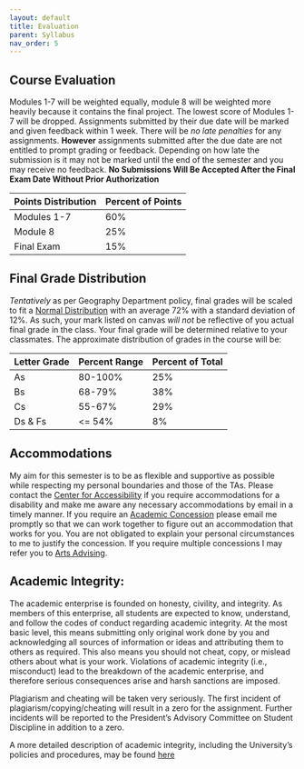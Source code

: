 ```yaml
---
layout: default
title: Evaluation
parent: Syllabus
nav_order: 5
---
```


## Course Evaluation

Modules 1-7 will be weighted equally, module 8 will be weighted more heavily because it contains the final project.  The lowest score of Modules 1-7 will be dropped.  Assignments submitted by their due date will be marked and given feedback within 1 week.  There will be *no late penalties* for any assignments.  **However** assignments submitted after the due date are not entitled to prompt grading or feedback.  Depending on how late the submission is it may not be marked until the end of the semester and you may receive no feedback.  **No Submissions Will Be Accepted After the Final Exam Date Without Prior Authorization**

| Points Distribution | Percent of Points |
|---------------------|-------------------|
| Modules 1-7         | 60%               |
| Module 8            | 25%               |
| Final Exam          | 15%               |

## Final Grade Distribution

*Tentatively* as per Geography Department policy, final grades will be scaled to fit a [Normal Distribution](https://en.wikipedia.org/wiki/Normal_distribution) with an average 72% with a standard deviation of 12%.  As such, your mark listed on canvas *will not* be reflective of you actual final grade in the class.  Your final grade will be determined relative to your classmates.  The approximate distribution of grades in the course will be:

|Letter Grade|Percent Range|Percent of Total|
|------------|-------------|----------------|
|As          |80-100%      |25%             |
|Bs          |68-79%       |38%             |
|Cs          |55-67%       |29%             |
|Ds & Fs     |<= 54%       |8%              |

## Accommodations

My aim for this semester is to be as flexible and supportive as possible while respecting my personal boundaries and those of the TAs.  Please contact the [Center for Accessibility](https://students.ubc.ca/about-student-services/centre-for-accessibility) if you require accommodations for a disability and make me aware any necessary accommodations by email in a timely manner.  If you require an [Academic Concession](https://www.arts.ubc.ca/degree-planning/academic-performance/academic-concession/) please email me promptly so that we can work together to figure out an accommodation that works for you.  You are not obligated to explain your personal circumstances to me to justify the concession.  If you require multiple concessions I may refer you to [Arts Advising](https://www.arts.ubc.ca/student-support/academic-support/academic-advising/). 

## Academic Integrity:

The academic enterprise is founded on honesty, civility, and integrity. As members of this enterprise, all students are expected to know, understand, and follow the codes of conduct regarding academic integrity. At the most basic level, this means submitting only original work done by you and acknowledging all sources of information or ideas and attributing them to others as required. This also means you should not cheat, copy, or mislead others about what is your work. Violations of academic integrity (i.e., misconduct) lead to the breakdown of the academic enterprise, and therefore serious consequences arise and harsh sanctions are imposed.

Plagiarism and cheating will be taken very seriously.  The first incident of plagiarism/copying/cheating will result in a zero for the assignment.  Further incidents will be reported to the President’s Advisory Committee on Student Discipline in addition to a zero.

A more detailed description of academic integrity, including the University’s policies and procedures, may be found [here](https://learningcommons.ubc.ca/academic-integrity/Links)